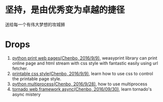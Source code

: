 # 坚持，是由优秀变为卓越的捷径

送给每一个有伟大梦想的攻城狮

# Drops

1. [python print web pages(Chenbo, 2016/9/9)](http://weasyprint.org/),
   weasyprint library can print online page and html stream with css style with fantastic easily using url fetcher.
2. [printable css style(Chenbo, 2016/9/9)](https://www.smashingmagazine.com/2015/01/designing-for-print-with-css/),   learn how to use css to control the printable page style.
3. [python multiprocess(Chenbo, 2016/9/28)](https://www.usenix.org/system/files/login/articles/login1210_beazley.pdf), how to use multiprocess
4. [tornado web framework async(Chenbo, 2016/09/30)](https://www.usenix.org/system/files/login/articles/login1210_beazley.pdf), learn tornado's async mistery
